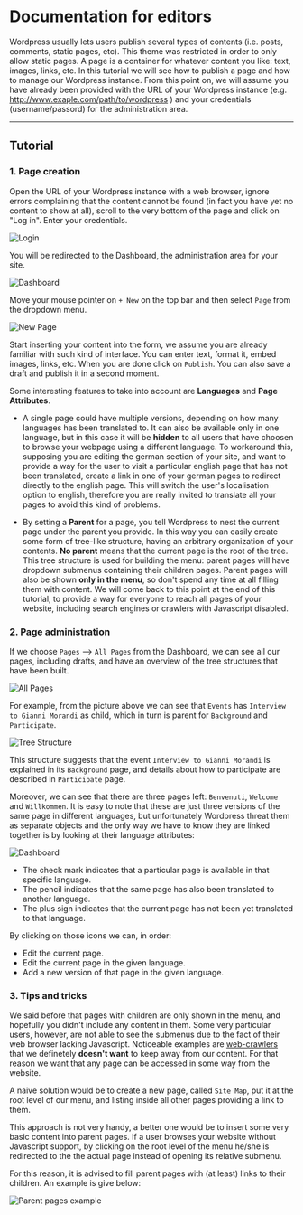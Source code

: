 # Documentation for editors #

Wordpress usually lets users publish several types of contents (i.e. posts, 
comments, static pages, etc). This theme was restricted in order to only allow
static pages. A page is a container for whatever content you like: text, images,
links, etc. In this tutorial we will see how to publish a page and how to manage 
our Wordpress instance. From this point on, we will assume you have already been 
provided with the URL of your Wordpress instance (e.g.
http://www.exaple.com/path/to/wordpress ) and your credentials (username/passord)
for the administration area.

---

## Tutorial ##

### 1. Page creation ###

Open the URL of your Wordpress instance with a web browser, ignore errors 
complaining that the content cannot be found (in fact you have yet no content
to show at all), scroll to the very bottom of the page and click on "Log in".
Enter your credentials.

![Login](img/login.png)

You will be redirected to the Dashboard, the administration area for your site.

![Dashboard](img/dashboard.png)

Move your mouse pointer on `+ New` on the top bar and then select `Page` from 
the dropdown menu.

![New Page](img/new-page.png)

Start inserting your content into the form, we assume you are already familiar
with such kind of interface. You can enter text, format it, embed images, links,
etc. When you are done click on `Publish`. You can also save a draft and publish
it in a second moment.

Some interesting features to take into account are **Languages** and **Page 
Attributes**.

 * A single page could have multiple versions, depending on how many languages has
   been translated to. It can also be available only in one language, but in 
   this case it will be **hidden** to all users that have choosen to browse
   your webpage using a different language. To workaround this, supposing you are
   editing the german section of your site, and want to provide a way for the user
   to visit a particular english page that has not been translated, create a link
   in one of your german pages to redirect directly to the english page.
   This will switch the user's localisation option to english, therefore you are 
   really invited to translate all your pages to avoid this kind of problems.

 * By setting a **Parent** for a page, you tell Wordpress to nest the current page
   under the parent you provide. In this way you can easily create some form of
   tree-like structure, having an arbitrary organization of your contents.
   **No parent** means that the current page is the root of the tree. This tree
   structure is used for building the menu: parent pages will have dropdown
   submenus containing their children pages. Parent pages will also be shown
   **only in the menu**, so don't spend any time at all filling them with
   content. We will come back to this point at the end of this tutorial, to
   provide a way for everyone to reach all pages of your website, including
   search engines or crawlers with Javascript disabled.

### 2. Page administration ###

If we choose `Pages` --> `All Pages` from the Dashboard, we can see all our
pages, including drafts, and have an overview of the tree structures that have
been built.

![All Pages](img/pages.png)

For example, from the picture above we can see that `Events` has `Interview to
Gianni Morandi` as child, which in turn is parent for `Background` and
`Participate`.

![Tree Structure](img/tree.png)

This structure suggests that the event `Interview to Gianni
Morandi` is explained in its `Background` page, and details about how to
participate are described in `Participate` page.

Moreover, we can see that there are three pages left: `Benvenuti`, `Welcome`
and `Willkommen`. It is easy to note that these are just three versions of
the same page in different languages, but unfortunately Wordpress threat them as
separate objects and the only way we have to know they are linked together is by
looking at their language attributes:

![Dashboard](img/languages.png)

 * The check mark indicates that a particular page is available in that specific
   language.
 * The pencil indicates that the same page has also been translated to another
   language.
 * The plus sign indicates that the current page has not been yet translated to
   that language.

By clicking on those icons we can, in order:

 * Edit the current page.
 * Edit the current page in the given language.
 * Add a new version of that page in the given language.

### 3. Tips and tricks ###

We said before that pages with children are only shown in the menu, and hopefully
you didn't include any content in them. Some very particular users, however, are
not able to see the submenus due to the fact of their web browser lacking 
Javascript. Noticeable examples are 
[web-crawlers](https://en.wikipedia.org/wiki/Web_crawler) that we definetely
**doesn't want** to keep away from our content. For that reason we want that
any page can be accessed in some way from the website.

A naive solution would be to create a new page, called `Site Map`, put it at the
root level of our menu, and listing inside all other pages providing a link to
them.

This approach is not very handy, a better one would be to insert some very basic
content into parent pages. If a user browses your website without Javascript 
support, by clicking on the root level of the menu he/she is redirected to the
the actual page instead of opening its relative submenu.

For this reason, it is advised to fill parent pages with (at least) links to their
children. An example is give below:

![Parent pages example](img/parents.png)
